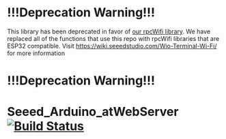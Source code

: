 !!!Deprecation Warning!!!
===================
This library has been deprecated in favor of [our rpcWifi library](https://github.com/Seeed-Studio/Seeed_Arduino_rpcWiFi). We have replaced all of the functions that use this repo with rpcWifi libraries that are ESP32 compatible.
Visit https://wiki.seeedstudio.com/Wio-Terminal-Wi-Fi/ for more information


!!!Deprecation Warning!!!
===================
# Seeed_Arduino_atWebServer  [![Build Status](https://travis-ci.com/Seeed-Studio/Seeed_Arduino_atWebServer.svg?branch=master)](https://travis-ci.com/Seeed-Studio/Seeed_Arduino_atWebServer)
